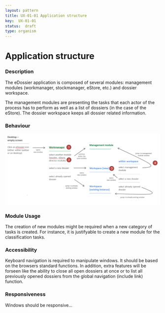 ```yaml
---
layout: pattern
title: UX-01-01 Application structure
key:  UX-01-01
status:  draft 
type: organism
---
```

<H1>Application structure</H1>

### Description

The eDossier application is composed of several modules: management modules (workmanager, stockmanager, eStore, etc.) and dossier workspace. 

The management modules are presenting the tasks that each actor of the process has to perform as well as a list of dossiers (in the case of the eStore). The dossier workspace keeps all dossier related information.


### Behaviour

![Window handling ](windowshandling.png "Windows handling ") 



### Module Usage

The creation of new modules might be required when a new category of tasks is created. For instance, it is justifyable to create a new module for the classification tasks.


### Accessibility

Keyboard navigation is required to manipulate windows. It should be based on the browsers standard functions.
In addition, extra features will be forseen like the ability to close all open dossiers at once or to list all previously opened dossiers from the global navigation (include link) function.

### Responsiveness

Windows should be responsive...
